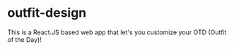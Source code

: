 # outfit-design
This is a React.JS based web app that let's you customize your OTD (Outfit of the Day)! 
